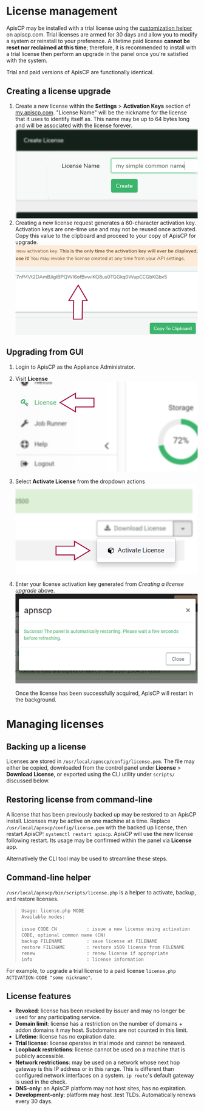 # License management

ApisCP may be installed with a trial license using the [customization helper](https://apiscp.com/#customizer) on apiscp.com. Trial licenses are armed for 30 days and allow you to modify a system or reinstall to your preference. A lifetime paid license **cannot be reset nor reclaimed at this time**; therefore, it is recommended to install with a trial license then perform an upgrade in the panel once you're satisfied with the system.

Trial and paid versions of ApisCP are functionally identical.

## Creating a license upgrade

1. Create a new license within the **Settings** > **Activation Keys** section of [my.apiscp.com](https://my.apiscp.com). "License Name" will be the nickname for the license that it uses to identify itself as. This name may be up to 64 bytes long and will be associated with the license forever.
    ![Entering a license key](./images/license-create.png)
2. Creating a new license request generates a 60-character activation key. Activation keys are one-time use and may not be reused once activated. Copy this value to the clipboard and proceed to your copy of ApisCP for upgrade.
    ![Entering a license key](./images/license-key-generation.png)

## Upgrading from GUI

1. Login to ApisCP as the Appliance Administrator.

2. Visit **License**
    ![License location](./images/license-location.png)

3. Select **Activate License** from the dropdown actions
    ![Activate License](./images/license-activation.png)

4. Enter your license activation key generated from *Creating a license upgrade* above.
    ![Activation success dialog](./images/license-success.png)

    Once the license has been successfully acquired, ApisCP will restart in the background.

# Managing licenses

## Backing up a license

Licenses are stored in `/usr/local/apnscp/config/license.pem`. The file may either be copied, downloaded from the control panel under **License** > **Download License**, or exported using the CLI utility under `scripts/` discussed below.

## Restoring license from command-line

A license that has been previously backed up may be restored to an ApisCP install. Licenses may be active on one machine at a time. Replace `/usr/local/apnscp/config/license.pem` with the backed up license, then restart ApisCP: `systemctl restart apiscp`. ApisCP will use the new license following restart. Its usage may be confirmed within the panel via **License** app.

Alternatively the CLI tool may be used to streamline these steps.

## Command-line helper

`/usr/local/apnscp/bin/scripts/license.php` is a helper to activate, backup, and restore licenses.

> ```
> Usage: license.php MODE  
> Available modes:
>
> issue CODE CN           : issue a new license using activation CODE, optional common name (CN)  
> backup FILENAME         : save license at FILENAME  
> restore FILENAME        : restore x509 license from FILENAME  
> renew                   : renew license if appropriate  
> info                    : license information  
> ```

For example, to upgrade a trial license to a paid license `license.php ACTIVATION-CODE "some nickname"`.

## License features

- **Revoked**: license has been revoked by issuer and may no longer be used for any participating service.
- **Domain limit**: license has a restriction on the number of domains + addon domains it may host. Subdomains are not counted in this limit.
- **Lifetime**: license has no expiration date.
- **Trial license**: license operates in trial mode and cannot be renewed.
- **Loopback restrictions**: license cannot be used on a machine that is publicly accessible.
- **Network restrictions**: may be used on a network whose next hop gateway is this IP address or in this range. This is different than configured network interfaces on a system. `ip route`'s default gateway is used in the check.
- **DNS-only**: an ApisCP platform may not host sites, has no expiration.
- **Development-only**: platform may host .test TLDs. Automatically renews every 30 days.